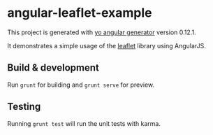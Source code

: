 # angular-leaflet-example

This project is generated with [yo angular generator](https://github.com/yeoman/generator-angular)
version 0.12.1.

It demonstrates a simple usage of the [leaflet](http://leafletjs.com/) library using AngularJS.

## Build & development

Run `grunt` for building and `grunt serve` for preview.

## Testing

Running `grunt test` will run the unit tests with karma.
